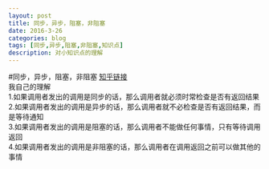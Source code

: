 ```yaml
---
layout: post
title: 同步，异步，阻塞，非阻塞
date: 2016-3-26
categories: blog
tags: [同步,异步,阻塞,非阻塞,知识点]
description: 对小知识点的理解
---
```

#同步，异步，阻塞，非阻塞
[知乎链接](http://www.zhihu.com/question/19732473)  
我自己的理解  
1.如果调用者发出的调用是同步的话，那么调用者就必须时常检查是否有返回结果  
2.如果调用者发出的调用是异步的话，那么调用者就不必检查是否有返回结果，而是等待通知  
3.如果调用者发出的调用是阻塞的话，那么调用者不能做任何事情，只有等待调用返回  
4.如果调用者发出的调用是非阻塞的话，那么调用者在调用返回之前可以做其他的事情  
